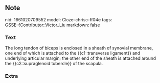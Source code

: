 ## Note
nid: 1661020709552
model: Cloze-chrisc-ff04e
tags: GSSE::!Contributor::Victor_Liu
markdown: false

### Text
The long tendon of biceps is enclosed in a sheath of synovial membrane, one end of which is attached to the {{c1::transverse ligament}} and underlying articular margin; the other end of the sheath is attached around the {{c2::supraglenoid tubercle}} of the scapula.

### Extra

